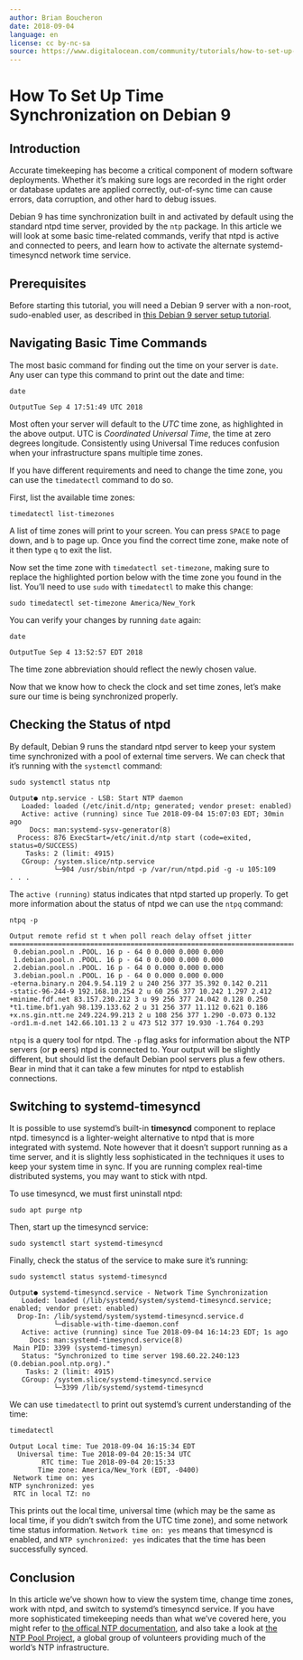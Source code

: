 ```yaml
---
author: Brian Boucheron
date: 2018-09-04
language: en
license: cc by-nc-sa
source: https://www.digitalocean.com/community/tutorials/how-to-set-up-time-synchronization-on-debian-9
---
```


# How To Set Up Time Synchronization on Debian 9

## Introduction

Accurate timekeeping has become a critical component of modern software deployments. Whether it’s making sure logs are recorded in the right order or database updates are applied correctly, out-of-sync time can cause errors, data corruption, and other hard to debug issues.

Debian 9 has time synchronization built in and activated by default using the standard ntpd time server, provided by the `ntp` package. In this article we will look at some basic time-related commands, verify that ntpd is active and connected to peers, and learn how to activate the alternate systemd-timesyncd network time service.

## Prerequisites

Before starting this tutorial, you will need a Debian 9 server with a non-root, sudo-enabled user, as described in [this Debian 9 server setup tutorial](initial-server-setup-with-debian-9).

## Navigating Basic Time Commands

The most basic command for finding out the time on your server is `date`. Any user can type this command to print out the date and time:

    date

    OutputTue Sep 4 17:51:49 UTC 2018

Most often your server will default to the _UTC_ time zone, as highlighted in the above output. UTC is _Coordinated Universal Time_, the time at zero degrees longitude. Consistently using Universal Time reduces confusion when your infrastructure spans multiple time zones.

If you have different requirements and need to change the time zone, you can use the `timedatectl` command to do so.

First, list the available time zones:

    timedatectl list-timezones

A list of time zones will print to your screen. You can press `SPACE` to page down, and `b` to page up. Once you find the correct time zone, make note of it then type `q` to exit the list.

Now set the time zone with `timedatectl set-timezone`, making sure to replace the highlighted portion below with the time zone you found in the list. You’ll need to use `sudo` with `timedatectl` to make this change:

    sudo timedatectl set-timezone America/New_York

You can verify your changes by running `date` again:

    date

    OutputTue Sep 4 13:52:57 EDT 2018

The time zone abbreviation should reflect the newly chosen value.

Now that we know how to check the clock and set time zones, let’s make sure our time is being synchronized properly.

## Checking the Status of ntpd

By default, Debian 9 runs the standard ntpd server to keep your system time synchronized with a pool of external time servers. We can check that it’s running with the `systemctl` command:

    sudo systemctl status ntp

    Output● ntp.service - LSB: Start NTP daemon
       Loaded: loaded (/etc/init.d/ntp; generated; vendor preset: enabled)
       Active: active (running) since Tue 2018-09-04 15:07:03 EDT; 30min ago
         Docs: man:systemd-sysv-generator(8)
      Process: 876 ExecStart=/etc/init.d/ntp start (code=exited, status=0/SUCCESS)
        Tasks: 2 (limit: 4915)
       CGroup: /system.slice/ntp.service
               └─904 /usr/sbin/ntpd -p /var/run/ntpd.pid -g -u 105:109
    . . .

The `active (running)` status indicates that ntpd started up properly. To get more information about the status of ntpd we can use the `ntpq` command:

    ntpq -p

    Output remote refid st t when poll reach delay offset jitter
    ==============================================================================
     0.debian.pool.n .POOL. 16 p - 64 0 0.000 0.000 0.000
     1.debian.pool.n .POOL. 16 p - 64 0 0.000 0.000 0.000
     2.debian.pool.n .POOL. 16 p - 64 0 0.000 0.000 0.000
     3.debian.pool.n .POOL. 16 p - 64 0 0.000 0.000 0.000
    -eterna.binary.n 204.9.54.119 2 u 240 256 377 35.392 0.142 0.211
    -static-96-244-9 192.168.10.254 2 u 60 256 377 10.242 1.297 2.412
    +minime.fdf.net 83.157.230.212 3 u 99 256 377 24.042 0.128 0.250
    *t1.time.bf1.yah 98.139.133.62 2 u 31 256 377 11.112 0.621 0.186
    +x.ns.gin.ntt.ne 249.224.99.213 2 u 108 256 377 1.290 -0.073 0.132
    -ord1.m-d.net 142.66.101.13 2 u 473 512 377 19.930 -1.764 0.293

`ntpq` is a query tool for ntpd. The `-p` flag asks for information about the NTP servers (or **p** eers) ntpd is connected to. Your output will be slightly different, but should list the default Debian pool servers plus a few others. Bear in mind that it can take a few minutes for ntpd to establish connections.

## Switching to systemd-timesyncd

It is possible to use systemd’s built-in **timesyncd** component to replace ntpd. timesyncd is a lighter-weight alternative to ntpd that is more integrated with systemd. Note however that it doesn’t support running as a time server, and it is slightly less sophisticated in the techniques it uses to keep your system time in sync. If you are running complex real-time distributed systems, you may want to stick with ntpd.

To use timesyncd, we must first uninstall ntpd:

    sudo apt purge ntp

Then, start up the timesyncd service:

    sudo systemctl start systemd-timesyncd

Finally, check the status of the service to make sure it’s running:

    sudo systemctl status systemd-timesyncd

    Output● systemd-timesyncd.service - Network Time Synchronization
       Loaded: loaded (/lib/systemd/system/systemd-timesyncd.service; enabled; vendor preset: enabled)
      Drop-In: /lib/systemd/system/systemd-timesyncd.service.d
               └─disable-with-time-daemon.conf
       Active: active (running) since Tue 2018-09-04 16:14:23 EDT; 1s ago
         Docs: man:systemd-timesyncd.service(8)
     Main PID: 3399 (systemd-timesyn)
       Status: "Synchronized to time server 198.60.22.240:123 (0.debian.pool.ntp.org)."
        Tasks: 2 (limit: 4915)
       CGroup: /system.slice/systemd-timesyncd.service
               └─3399 /lib/systemd/systemd-timesyncd

We can use `timedatectl` to print out systemd’s current understanding of the time:

    timedatectl

    Output Local time: Tue 2018-09-04 16:15:34 EDT
      Universal time: Tue 2018-09-04 20:15:34 UTC
            RTC time: Tue 2018-09-04 20:15:33
           Time zone: America/New_York (EDT, -0400)
     Network time on: yes
    NTP synchronized: yes
     RTC in local TZ: no

This prints out the local time, universal time (which may be the same as local time, if you didn’t switch from the UTC time zone), and some network time status information. `Network time on: yes` means that timesyncd is enabled, and `NTP synchronized: yes` indicates that the time has been successfully synced.

## Conclusion

In this article we’ve shown how to view the system time, change time zones, work with ntpd, and switch to systemd’s timesyncd service. If you have more sophisticated timekeeping needs than what we’ve covered here, you might refer to [the offical NTP documentation](https://www.eecis.udel.edu/%7Emills/ntp/html/index.html), and also take a look at [the NTP Pool Project](http://www.pool.ntp.org/), a global group of volunteers providing much of the world’s NTP infrastructure.

